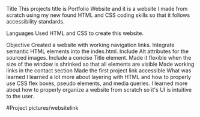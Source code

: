 Title
This projects title is Portfolio Website and it is a website I made from scratch using my new found HTML and CSS coding skills so that it follows accessibility standards.

Languages
Used HTML and CSS to create this website.

Objective
Created a website with working navigation links.
Integrate semantic HTML elements into the index.html.
Include Alt attributes for the sourced images.
Include a concise Title element.
Made it flexible when the size of the window is shrinked so that all elements are visible
Made working links in the contact section
Made the first project link accessible
What was learned
I learned a lot more about layering with HTML and how to properly use CSS flex boxes, pseudo elements, and media queries. I learned more about how to properly organize a website from scratch so it's UI is intuitive to the user.

#Project pictures/websitelink
